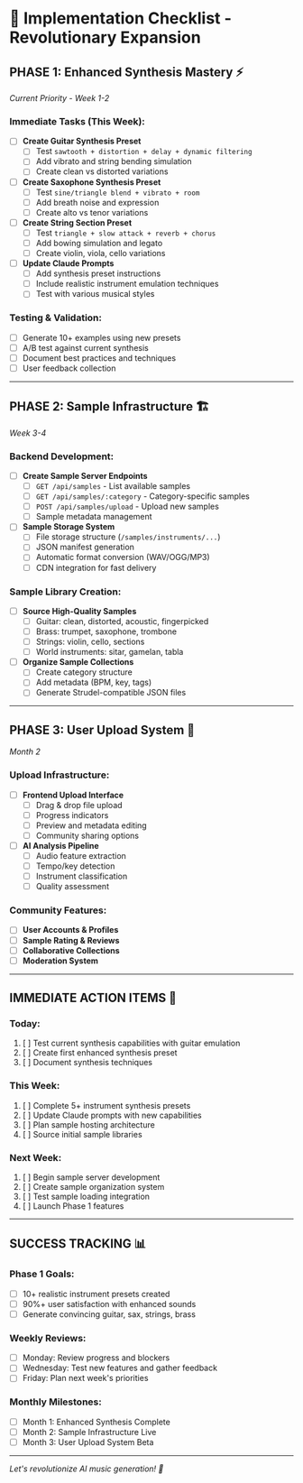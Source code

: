 # 🚀 Implementation Checklist - Revolutionary Expansion

## **PHASE 1: Enhanced Synthesis Mastery** ⚡
*Current Priority - Week 1-2*

### **Immediate Tasks (This Week)**:
- [ ] **Create Guitar Synthesis Preset**
  - [ ] Test `sawtooth + distortion + delay + dynamic filtering`
  - [ ] Add vibrato and string bending simulation
  - [ ] Create clean vs distorted variations

- [ ] **Create Saxophone Synthesis Preset**  
  - [ ] Test `sine/triangle blend + vibrato + room`
  - [ ] Add breath noise and expression
  - [ ] Create alto vs tenor variations

- [ ] **Create String Section Preset**
  - [ ] Test `triangle + slow attack + reverb + chorus`
  - [ ] Add bowing simulation and legato
  - [ ] Create violin, viola, cello variations

- [ ] **Update Claude Prompts**
  - [ ] Add synthesis preset instructions
  - [ ] Include realistic instrument emulation techniques
  - [ ] Test with various musical styles

### **Testing & Validation**:
- [ ] Generate 10+ examples using new presets
- [ ] A/B test against current synthesis
- [ ] Document best practices and techniques
- [ ] User feedback collection

---

## **PHASE 2: Sample Infrastructure** 🏗️
*Week 3-4*

### **Backend Development**:
- [ ] **Create Sample Server Endpoints**
  - [ ] `GET /api/samples` - List available samples
  - [ ] `GET /api/samples/:category` - Category-specific samples
  - [ ] `POST /api/samples/upload` - Upload new samples
  - [ ] Sample metadata management

- [ ] **Sample Storage System**
  - [ ] File storage structure (`/samples/instruments/...`)
  - [ ] JSON manifest generation
  - [ ] Automatic format conversion (WAV/OGG/MP3)
  - [ ] CDN integration for fast delivery

### **Sample Library Creation**:
- [ ] **Source High-Quality Samples**
  - [ ] Guitar: clean, distorted, acoustic, fingerpicked
  - [ ] Brass: trumpet, saxophone, trombone
  - [ ] Strings: violin, cello, sections
  - [ ] World instruments: sitar, gamelan, tabla

- [ ] **Organize Sample Collections**
  - [ ] Create category structure
  - [ ] Add metadata (BPM, key, tags)
  - [ ] Generate Strudel-compatible JSON files

---

## **PHASE 3: User Upload System** 👥
*Month 2*

### **Upload Infrastructure**:
- [ ] **Frontend Upload Interface**
  - [ ] Drag & drop file upload
  - [ ] Progress indicators
  - [ ] Preview and metadata editing
  - [ ] Community sharing options

- [ ] **AI Analysis Pipeline**
  - [ ] Audio feature extraction
  - [ ] Tempo/key detection
  - [ ] Instrument classification
  - [ ] Quality assessment

### **Community Features**:
- [ ] **User Accounts & Profiles**
- [ ] **Sample Rating & Reviews**
- [ ] **Collaborative Collections**
- [ ] **Moderation System**

---

## **IMMEDIATE ACTION ITEMS** 🎯

### **Today**:
1. [ ] Test current synthesis capabilities with guitar emulation
2. [ ] Create first enhanced synthesis preset
3. [ ] Document synthesis techniques

### **This Week**:
1. [ ] Complete 5+ instrument synthesis presets
2. [ ] Update Claude prompts with new capabilities
3. [ ] Plan sample hosting architecture
4. [ ] Source initial sample libraries

### **Next Week**:
1. [ ] Begin sample server development
2. [ ] Create sample organization system
3. [ ] Test sample loading integration
4. [ ] Launch Phase 1 features

---

## **SUCCESS TRACKING** 📊

### **Phase 1 Goals**:
- [ ] 10+ realistic instrument presets created
- [ ] 90%+ user satisfaction with enhanced sounds
- [ ] Generate convincing guitar, sax, strings, brass

### **Weekly Reviews**:
- [ ] Monday: Review progress and blockers
- [ ] Wednesday: Test new features and gather feedback  
- [ ] Friday: Plan next week's priorities

### **Monthly Milestones**:
- [ ] Month 1: Enhanced Synthesis Complete
- [ ] Month 2: Sample Infrastructure Live
- [ ] Month 3: User Upload System Beta

---

*Let's revolutionize AI music generation! 🚀*
